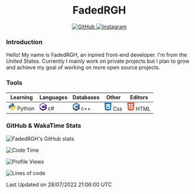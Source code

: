 <div align="center">
  <h1>FadedRGH</h1>
  <a href="https://github.com/FadedRGH">
    <img alt="GitHub" src="https://img.shields.io/badge/github%20-%23121011.svg?&style=for-the-badge&logo=github&logoColor=white">
  </a>
  <a href="https://www.instagram.com/fadedrgh">
    <img alt="Instagram" src="https://img.shields.io/badge/instagram%20-%23E4405F.svg?&style=for-the-badge&logo=Instagram&logoColor=white">
  </a>
</div>

### Introduction

Hello! My name is FadedRGH, an inpired front-end developer. I'm from the United States. Currently I mainly work on private projects but I plan to grow and achieve my goal of working on more open source projects. 

### Tools

 **Learning**                                        | **Languages**                                               | **Databases**                                               | **Other**                                           | **Editors**                                                  
-----------------------------------------------------|-------------------------------------------------------------|-------------------------------------------------------------|-----------------------------------------------------|--------------------------------------------------------------
 <img width="19px" src="./assets/python-5.svg"> Python | <img width="19px" src="./assets/c--4.svg"> c# | <img width="19px" src="./assets/c.svg"> c++       | <img width="19px" src="./assets/css-3.svg"> Css | <img width="19px" src="./assets/html-1.svg"> HTML                                                           |                                                             |                                                     |                                                                                                               

### GitHub & WakaTime Stats

![FadedRGH's GitHub stats](https://github-readme-stats.vercel.app/api?username=FadedRGH&show_icons=true&theme=dark)

<!--START_SECTION:waka-->
![Code Time](http://img.shields.io/badge/Code%20Time-1%2C514%20hrs%2014%20mins-blue)

![Profile Views](http://img.shields.io/badge/Profile%20Views-2-blue)

![Lines of code](https://img.shields.io/badge/From%20Hello%20World%20I%27ve%20Written-16%20Thousand%20lines%20of%20code-blue)



 Last Updated on 28/07/2022 21:06:00 UTC
<!--END_SECTION:waka-->
